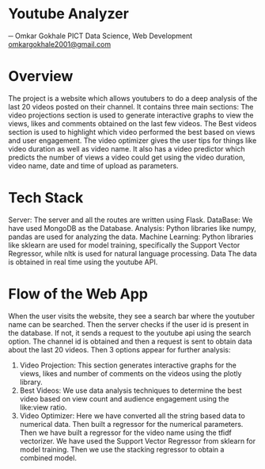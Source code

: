 # Youtube Analyzer
─
Omkar Gokhale
PICT
Data Science, Web Development
omkargokhale2001@gmail.com

# Overview
The project is a website which allows youtubers to do a deep analysis of the last 20 videos posted on their channel. It contains three main sections:
The video projections section is used to generate interactive graphs to view the views, likes and  comments obtained on the last few videos.
The Best videos section is used to highlight which video performed the best based on views and user engagement.
The video optimizer gives the user tips for things like video duration as well as video name. It also has a video predictor which predicts the number of views a video could get using the video duration, video name, date and time of upload as parameters.

# Tech Stack
Server:
The server and all the routes are written using Flask.
DataBase:
	We have used MongoDB as the Database.
Analysis:
	Python libraries like numpy, pandas are used for analyzing the data.
Machine Learning:
Python libraries like sklearn are used  for model training, specifically the Support Vector Regressor, while nltk is used for natural language processing.
Data
	The data is obtained in real time using the youtube API.

# Flow of the Web App
When the user visits the website, they see a search bar where the youtuber name can be searched. Then the server checks if the user id is present in the database. If not, it sends a request to the youtube api using the search option. The channel id is obtained and then a request is sent to obtain data about the last 20 videos.
Then 3 options appear for further analysis:

1. Video Projection:
	This section generates interactive graphs for the views, likes and number of comments on the videos using the plotly library.
2. Best Videos:
We use data analysis techniques to determine the best video based on view count and audience engagement using the like:view ratio.
3. Video Optimizer:
	Here we have converted all the string based data to numerical data. Then built a regressor for the numerical parameters. Then we have built a regressor for the video name using the tfidf vectorizer. We have used the Support Vector Regressor from sklearn for model training. Then we use the stacking regressor to obtain a combined model.
